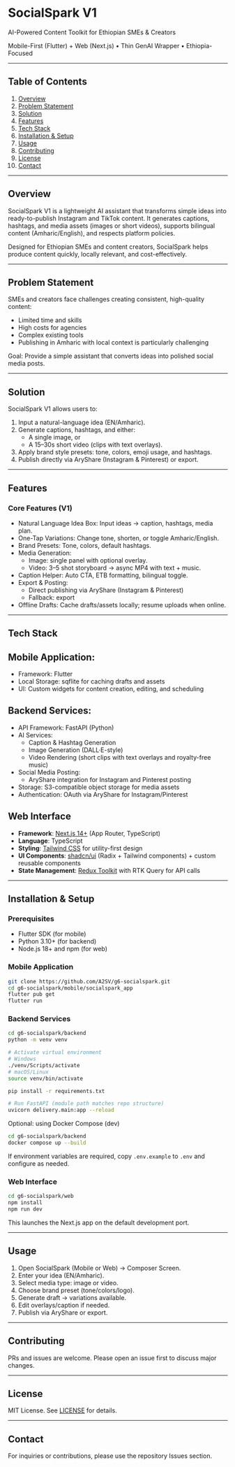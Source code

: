 # SocialSpark V1

AI-Powered Content Toolkit for Ethiopian SMEs & Creators

Mobile-First (Flutter) + Web (Next.js) • Thin GenAI Wrapper • Ethiopia-Focused

---

## Table of Contents

1. [Overview](#overview)
2. [Problem Statement](#problem-statement)
3. [Solution](#solution)
4. [Features](#features)
5. [Tech Stack](#tech-stack)
6. [Installation & Setup](#installation--setup)
7. [Usage](#Usage)
8. [Contributing](#Contributing)
9. [License](#license)
10. [Contact](#contact)

---

## Overview

SocialSpark V1 is a lightweight AI assistant that transforms simple ideas into ready-to-publish Instagram and TikTok content. It generates captions, hashtags, and media assets (images or short videos), supports bilingual content (Amharic/English), and respects platform policies.

Designed for Ethiopian SMEs and content creators, SocialSpark helps produce content quickly, locally relevant, and cost-effectively.

---

## Problem Statement

SMEs and creators face challenges creating consistent, high-quality content:

- Limited time and skills
- High costs for agencies
- Complex existing tools
- Publishing in Amharic with local context is particularly challenging

Goal: Provide a simple assistant that converts ideas into polished social media posts.

---

## Solution

SocialSpark V1 allows users to:

1. Input a natural-language idea (EN/Amharic).
2. Generate captions, hashtags, and either:
   - A single image, or
   - A 15–30s short video (clips with text overlays).
3. Apply brand style presets: tone, colors, emoji usage, and hashtags.
4. Publish directly via AryShare (Instagram & Pinterest) or export.

---

## Features

### Core Features (V1)

- Natural Language Idea Box: Input ideas → caption, hashtags, media plan.
- One-Tap Variations: Change tone, shorten, or toggle Amharic/English.
- Brand Presets: Tone, colors, default hashtags.
- Media Generation:
  - Image: single panel with optional overlay.
  - Video: 3–5 shot storyboard → async MP4 with text + music.
- Caption Helper: Auto CTA, ETB formatting, bilingual toggle.
- Export & Posting:
  - Direct publishing via AryShare (Instagram & Pinterest)
  - Fallback: export
- Offline Drafts: Cache drafts/assets locally; resume uploads when online.

---

## Tech Stack

## Mobile Application:

- Framework: Flutter
- Local Storage: sqflite for caching drafts and assets
- UI: Custom widgets for content creation, editing, and scheduling

## Backend Services:

- API Framework: FastAPI (Python)
- AI Services:
  - Caption & Hashtag Generation
  - Image Generation (DALL·E-style)
  - Video Rendering (short clips with text overlays and royalty-free music)
- Social Media Posting:
  - AryShare integration for Instagram and Pinterest posting
- Storage: S3-compatible object storage for media assets
- Authentication: OAuth via AryShare for Instagram/Pinterest

## Web Interface

- **Framework**: [Next.js 14+](https://nextjs.org/) (App Router, TypeScript)
- **Language**: TypeScript
- **Styling**: [Tailwind CSS](https://tailwindcss.com/) for utility-first design
- **UI Components**: [shadcn/ui](https://ui.shadcn.com/) (Radix + Tailwind components) + custom reusable components
- **State Management**: [Redux Toolkit](https://redux-toolkit.js.org/) with RTK Query for API calls

---

## Installation & Setup

### Prerequisites

- Flutter SDK (for mobile)
- Python 3.10+ (for backend)
- Node.js 18+ and npm (for web)

### Mobile Application

```bash
git clone https://github.com/A2SV/g6-socialspark.git
cd g6-socialspark/mobile/socialspark_app
flutter pub get
flutter run
```

### Backend Services

```bash
cd g6-socialspark/backend
python -m venv venv

# Activate virtual environment
# Windows
./venv/Scripts/activate
# macOS/Linux
source venv/bin/activate

pip install -r requirements.txt

# Run FastAPI (module path matches repo structure)
uvicorn delivery.main:app --reload
```

Optional: using Docker Compose (dev)

```bash
cd g6-socialspark/backend
docker compose up --build
```

If environment variables are required, copy `.env.example` to `.env` and configure as needed.

### Web Interface

```bash
cd g6-socialspark/web
npm install
npm run dev
```

This launches the Next.js app on the default development port.

---

## Usage

1. Open SocialSpark (Mobile or Web) → Composer Screen.
2. Enter your idea (EN/Amharic).
3. Select media type: image or video.
4. Choose brand preset (tone/colors/logo).
5. Generate draft → variations available.
6. Edit overlays/caption if needed.
7. Publish via AryShare or export.

---

## Contributing

PRs and issues are welcome. Please open an issue first to discuss major changes.

---

## License

MIT License. See [LICENSE](LICENSE) for details.

---

## Contact

For inquiries or contributions, please use the repository Issues section.
